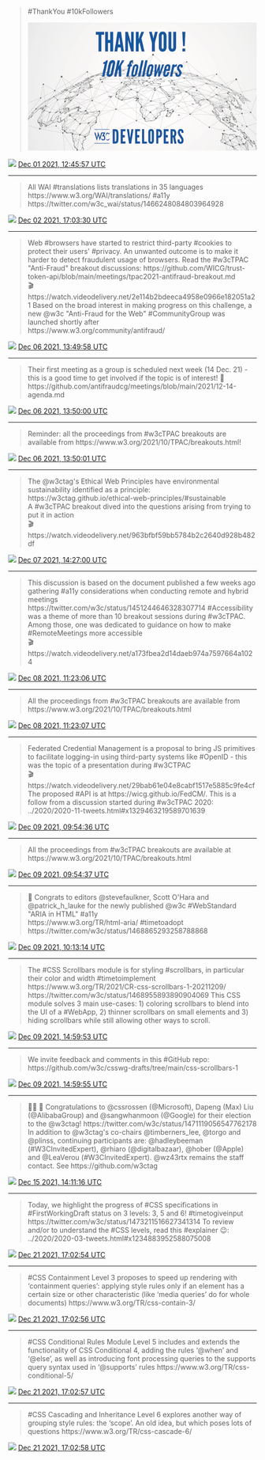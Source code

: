 > \#ThankYou \#10kFollowers 
> 
> ![](../media/1466025777607151616-FFhelGBWQAA9DtD.png)

<img src="../media/tweet.ico" width="12" /> [Dec 01 2021, 12:45:57 UTC](https://twitter.com/w3cdevs/status/1466025777607151616)

----

> All WAI \#translations lists translations in 35 languages https://www\.w3\.org/WAI/translations/ \#a11y https://twitter\.com/w3c\_wai/status/1466248084803964928

<img src="../media/tweet.ico" width="12" /> [Dec 02 2021, 17:03:30 UTC](https://twitter.com/w3cdevs/status/1466452981277204489)

----

> Web \#browsers have started to restrict third\-party \#cookies to protect their users' \#privacy\. An unwanted outcome is to make it harder to detect fraudulent usage of browsers\. Read the \#w3cTPAC "Anti\-Fraud" breakout discussions: https://github\.com/WICG/trust\-token\-api/blob/main/meetings/tpac2021\-antifraud\-breakout\.md  
> 🎬 https://watch\.videodelivery\.net/2e114b2bdeeca4958e0966e182051a21
> Based on the broad interest in making progress on this challenge, a new @w3c "Anti\-Fraud for the Web" \#CommunityGroup was launched shortly after  
> https://www\.w3\.org/community/antifraud/

<img src="../media/tweet.ico" width="12" /> [Dec 06 2021, 13:49:58 UTC](https://twitter.com/w3cdevs/status/1467853828670296066)

----

> Their first meeting as a group is scheduled next week \(14 Dec\. 21\) \- this is a good time to get involved if the topic is of interest\! 📢  
> https://github\.com/antifraudcg/meetings/blob/main/2021/12\-14\-agenda\.md

<img src="../media/tweet.ico" width="12" /> [Dec 06 2021, 13:50:00 UTC](https://twitter.com/w3cdevs/status/1467853836815826950)

----

> Reminder: all the proceedings from \#w3cTPAC breakouts are available from https://www\.w3\.org/2021/10/TPAC/breakouts\.html\!

<img src="../media/tweet.ico" width="12" /> [Dec 06 2021, 13:50:01 UTC](https://twitter.com/w3cdevs/status/1467853840586321923)

----

> The @w3ctag's Ethical Web Principles have environmental sustainability identified as a principle:  
> https://w3ctag\.github\.io/ethical\-web\-principles/\#sustainable   
> A \#w3cTPAC breakout dived into the questions arising from trying to put it in action   
> 🎬https://watch\.videodelivery\.net/963bfbf59bb5784b2c2640d928b482df

<img src="../media/tweet.ico" width="12" /> [Dec 07 2021, 14:27:00 UTC](https://twitter.com/w3cdevs/status/1468225533888675846)

----

> This discussion is based on the document published a few weeks ago gathering \#a11y considerations when conducting remote and hybrid meetings  
> https://twitter\.com/w3c/status/1451244646328307714
> \#Accessibility was a theme of more than 10 breakout sessions during \#w3cTPAC\. Among those, one was dedicated to guidance on how to make \#RemoteMeetings more accessible  
> 🎬 https://watch\.videodelivery\.net/a173fbea2d14daeb974a7597664a1024

<img src="../media/tweet.ico" width="12" /> [Dec 08 2021, 11:23:06 UTC](https://twitter.com/w3cdevs/status/1468541643343253505)

----

> All the proceedings from \#w3cTPAC breakouts are available from https://www\.w3\.org/2021/10/TPAC/breakouts\.html

<img src="../media/tweet.ico" width="12" /> [Dec 08 2021, 11:23:07 UTC](https://twitter.com/w3cdevs/status/1468541645801066499)

----

> Federated Credential Management is a proposal to bring JS primitives to facilitate logging\-in using third\-party systems like \#OpenID \- this was the topic of a presentation during \#w3CTPAC  
> 🎬 https://watch\.videodelivery\.net/29bab61e04e8cabf1517e5885c9fe4cf
> The proposed \#API is at https://wicg\.github\.io/FedCM/\. This is a follow from a discussion started during \#w3cTPAC 2020:  
> \.\./2020/2020\-11\-tweets\.html\#x1329463219589701639

<img src="../media/tweet.ico" width="12" /> [Dec 09 2021, 09:54:36 UTC](https://twitter.com/w3cdevs/status/1468881760133988357)

----

> All the proceedings from \#w3cTPAC breakouts are available at https://www\.w3\.org/2021/10/TPAC/breakouts\.html

<img src="../media/tweet.ico" width="12" /> [Dec 09 2021, 09:54:37 UTC](https://twitter.com/w3cdevs/status/1468881764793917441)

----

> 👏 Congrats to editors @stevefaulkner, Scott O'Hara and  @patrick\_h\_lauke for the newly published @w3c \#WebStandard "ARIA in HTML" \#a11y  
> https://www\.w3\.org/TR/html\-aria/ \#timetoadopt https://twitter\.com/w3c/status/1468865293258788868

<img src="../media/tweet.ico" width="12" /> [Dec 09 2021, 10:13:14 UTC](https://twitter.com/w3cdevs/status/1468886449814712320)

----

> The \#CSS Scrollbars module is for styling \#scrollbars, in particular their color and width \#timetoimplement  
> https://www\.w3\.org/TR/2021/CR\-css\-scrollbars\-1\-20211209/ https://twitter\.com/w3c/status/1468955893890904069
> This CSS module solves 3 main use\-cases: 1\) coloring scrollbars to blend into the UI of a \#WebApp, 2\) thinner scrollbars on small elements and 3\) hiding scrollbars while still allowing other ways to scroll\.

<img src="../media/tweet.ico" width="12" /> [Dec 09 2021, 14:59:53 UTC](https://twitter.com/w3cdevs/status/1468958585904193554)

----

> We invite feedback and comments in this \#GitHub repo: https://github\.com/w3c/csswg\-drafts/tree/main/css\-scrollbars\-1

<img src="../media/tweet.ico" width="12" /> [Dec 09 2021, 14:59:55 UTC](https://twitter.com/w3cdevs/status/1468958592485134339)

----

> 👏👏 👏 Congratulations to @cssrossen \(@Microsoft\), Dapeng \(Max\) Liu \(@AlibabaGroup\) and @sangwhanmoon \(@Google\) for their election to the @w3ctag\! https://twitter\.com/w3c/status/1471119056547762178
> In addition to @w3ctag's co\-chairs @timberners\_lee, @torgo and @plinss, continuing participants are: @hadleybeeman \(\#W3CInvitedExpert\), @rhiaro  \(@digitalbazaar\), @hober \(@Apple\) and @LeaVerou \(\#W3CInvitedExpert\)\. @wz43rtx remains the staff contact\. See https://github\.com/w3ctag

<img src="../media/tweet.ico" width="12" /> [Dec 15 2021, 14:11:16 UTC](https://twitter.com/w3cdevs/status/1471120679600857088)

----

> Today, we highlight the progress of \#CSS specifications in \#FirstWorkingDraft status on 3 levels: 3, 5 and 6\! \#timetogiveinput https://twitter\.com/w3c/status/1473211516627341314
> To review and/or to understand the \#CSS levels, read this \#explainer 😉: \.\./2020/2020\-03\-tweets\.html\#x1234883952588075008

<img src="../media/tweet.ico" width="12" /> [Dec 21 2021, 17:02:54 UTC](https://twitter.com/w3cdevs/status/1473338199535726611)

----

> \#CSS Containment Level 3 proposes to speed up rendering with ‘containment queries’: applying style rules only if an element has a certain size or other characteristic \(like ‘media queries’ do for whole documents\) https://www\.w3\.org/TR/css\-contain\-3/

<img src="../media/tweet.ico" width="12" /> [Dec 21 2021, 17:02:56 UTC](https://twitter.com/w3cdevs/status/1473338206607351809)

----

> \#CSS Conditional Rules Module Level 5 includes and extends the functionality of CSS Conditional 4, adding the rules ‘@when’ and ‘@else’, as well as introducing font processing queries to the supports query syntax used in ‘@supports’ rules https://www\.w3\.org/TR/css\-conditional\-5/

<img src="../media/tweet.ico" width="12" /> [Dec 21 2021, 17:02:57 UTC](https://twitter.com/w3cdevs/status/1473338209698471943)

----

> \#CSS Cascading and Inheritance Level 6 explores another way of grouping style rules: the ‘scope’\. An old idea, but which poses lots of questions https://www\.w3\.org/TR/css\-cascade\-6/

<img src="../media/tweet.ico" width="12" /> [Dec 21 2021, 17:02:58 UTC](https://twitter.com/w3cdevs/status/1473338214525988864)
